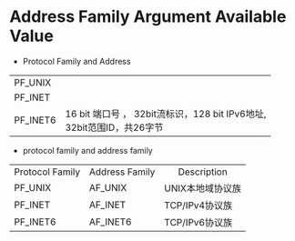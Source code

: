 # Address Family Argument Available Value

- Protocol Family and Address

<table>
    <tr>
        <td>PF_UNIX</td>
        <td></td>
    </tr>
    <tr>
        <td>PF_INET</td>
        <td></td>
    </tr>
    <tr>
        <td>PF_INET6</td>
        <td>16 bit 端口号 ， 32bit流标识，128 bit IPv6地址, <br>
            32bit范围ID，共26字节</td>
    </tr>
</table>

- protocol family and address family

<table>
    <tr align = "center">
        <td>Protocol Family</td>
        <td>Address Family</td>
        <td>Description</td>
    </tr>
    <tr>
        <td>PF_UNIX</td>
        <td>AF_UNIX</td>
        <td>UNIX本地域协议族</td>
    </tr>
    <tr>
        <td>PF_INET</td>
        <td>AF_INET</td>
        <td>TCP/IPv4协议族</td>
    </tr>
    <tr>
        <td>PF_INET6</td>
        <td>AF_INET6</td>
        <td>TCP/IPv6协议族</td>
    </tr>
</table>
